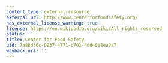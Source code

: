 ```yaml
---
content_type: external-resource
external_url: http://www.centerforfoodsafety.org/
has_external_license_warning: true
license: https://en.wikipedia.org/wiki/All_rights_reserved
status: ''
title: Center for Food Safety
uid: 7e88d30c-0937-4771-b701-4dd40e8ea9a7
wayback_url: ''
---
```

